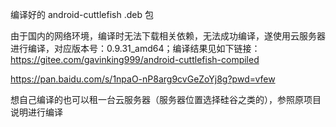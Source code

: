 编译好的 android-cuttlefish .deb 包

由于国内的网络环境，编译时无法下载相关依赖，无法成功编译，遂使用云服务器进行编译，对应版本号：0.9.31_amd64；编译结果见如下链接：
https://gitee.com/gavinking999/android-cuttlefish-compiled

https://pan.baidu.com/s/1npaO-nP8arg9cvGeZoYj8g?pwd=vfew

想自己编译的也可以租一台云服务器（服务器位置选择硅谷之类的），参照原项目说明进行编译





